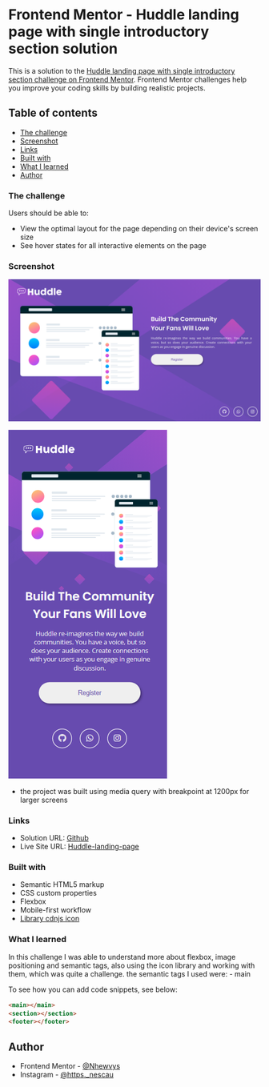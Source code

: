 # Frontend Mentor - Huddle landing page with single introductory section solution

This is a solution to the [Huddle landing page with single introductory section challenge on Frontend Mentor](https://www.frontendmentor.io/challenges/huddle-landing-page-with-a-single-introductory-section-B_2Wvxgi0). Frontend Mentor challenges help you improve your coding skills by building realistic projects. 

## Table of contents

  - [The challenge](#the-challenge)
  - [Screenshot](#screenshot)
  - [Links](#links)
  - [Built with](#built-with)
  - [What I learned](#what-i-learned)
  - [Author](#author)


### The challenge

Users should be able to:

- View the optimal layout for the page depending on their device's screen size
- See hover states for all interactive elements on the page

### Screenshot

![big screen challenge project](design/my%20page%20design/my%20design-desktop.png)

![mobile challenge project](design/my%20page%20design/my%20design-mobile.png)

- the project was built using media query with breakpoint at 1200px for larger screens

### Links

- Solution URL: [Github](https://github.com/Nhewvys/huddle-landing-page)
- Live Site URL: [Huddle-landing-page](https://nhewvys.github.io/huddle-landing-page/)


### Built with

- Semantic HTML5 markup
- CSS custom properties
- Flexbox
- Mobile-first workflow
- [Library cdnjs icon](https://cdnjs.com/libraries/font-awesome)



### What I learned

In this challenge I was able to understand more about flexbox, image positioning and semantic tags, also using the icon library and working with them, which was quite a challenge. the semantic tags I used were: - main


To see how you can add code snippets, see below:

```html
<main></main>
<section></section>
<footer></footer>
```

## Author

- Frontend Mentor - [@Nhewvys](https://www.frontendmentor.io/profile/Nhewvys)
- Instagram - [@https._nescau](https://www.instagram.com/https._nescau)

